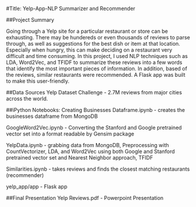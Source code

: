 #Title: Yelp-App-NLP Summarizer and Recommender

##Project Summary

Going through a Yelp site for a particular restaurant or store can be exhausting. There may be hundereds or even thousands of reviews to parse through, as well as suggestions for the best dish or item at that location. Especially when hungry, this can make deciding on a restaurant very difficult and time consuming. In this project, I used NLP techniques such as LDA, Word2Vec, and TFIDF to summarize these reviews into a few words that identify the most important pieces of information. In addition, based of the reviews, similar restaurants were recommended. A Flask app was built to make this user-friendly.

##Data Sources 
Yelp Dataset Challenge - 2.7M reviews from major cities across the world.

##iPython Notebooks:
Creating Businesses Dataframe.ipynb - creates the businesses dataframe from MongoDB

GoogleWord2Vec.ipynb - Converting the Stanford and Google pretrained vector set into a format readable by Gensim package

YelpData.ipynb - grabbing data from MongoDB, Preprocessing with CountVectorizer, LDA, and Word2Vec using both Google and Stanford pretrained vector set and Nearest Neighbor approach, TFIDF

Similarities.ipynb - takes reviews and finds the closest matching restaurants (recommender)

yelp_app/app - Flask app

##Final Presentation
Yelp Reviews.pdf - Powerpoint Presentation